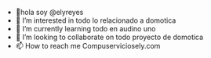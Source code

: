 - 👋hola soy @elyreyes
- 👀 I’m interested in todo lo relacionado a domotica
- 🌱 I’m currently learning todo en audino uno
- 💞️ I’m looking to collaborate on todo proyecto de domotica
- 📫 How to reach me Compuserviciosely.com

<!---
elyreyes/elyreyes is a ✨ special ✨ repository because its `README.md` (this file) appears on your GitHub profile.
You can click the Preview link to take a look at your changes.
--->
